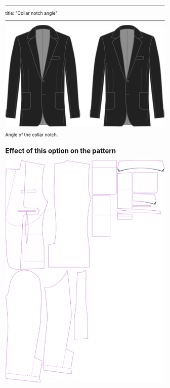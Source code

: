 - - -
title: "Collar notch angle"
- - -

![Collar notch angle](collarnotchangle.svg)

Angle of the collar notch.

## Effect of this option on the pattern

![This image shows the effect of this option by superimposing several variants that have a different value for this option](jaeger_collarnotchangle_sample.svg "Effect of this option on the pattern")
